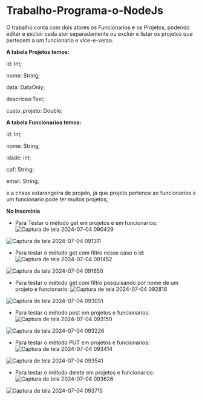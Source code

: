 # Trabalho-Programa-o-NodeJs

O trabalho conta com dois atores os Funcionarios e os Projetos, podendo editar e excluir cada ator separadamente ou excluir e listar os projetos que pertecem a um funcionario e vice-e-versa.

**A tabela Projetos temos:**

id: Int;

nome: String;

data: DataOnly;

descricao:Text;

custo_projeto: Double;


**A tabela Funcionarios temos:**

id: Int;

nome: String;

idade: int;

cpf: String;

email: String;

e a chave estarangeira de projeto, já que projeto pertence ao funcionarios e um funcionario pode ter muitos projetos;

**No Insominia**

- Para Testar o método get em projetos e em funcionarios:
![Captura de tela 2024-07-04 090429](https://github.com/Kauafelippe/Trabalho-Programa-o-NodeJs/assets/160186619/f8f453f6-a611-4c35-8c75-372b0468c9b8)

![Captura de tela 2024-07-04 091311](https://github.com/Kauafelippe/Trabalho-Programa-o-NodeJs/assets/160186619/8d9760c2-5417-442c-96d7-857f400caa56)

- Para testar o método get com filtro nesse caso o id:
![Captura de tela 2024-07-04 091452](https://github.com/Kauafelippe/Trabalho-Programa-o-NodeJs/assets/160186619/f6561d93-83b8-423c-9fb4-08d049fc8d33)

![Captura de tela 2024-07-04 091650](https://github.com/Kauafelippe/Trabalho-Programa-o-NodeJs/assets/160186619/90571f7f-f841-4894-86cf-9873a12effc2)

- Para testar o método get com filtro pesquisando por nome de um projeto e funcionario:
![Captura de tela 2024-07-04 092816](https://github.com/Kauafelippe/Trabalho-Programa-o-NodeJs/assets/160186619/2d86bb75-3e66-42e9-9239-92b7078d8dd2)

![Captura de tela 2024-07-04 093051](https://github.com/Kauafelippe/Trabalho-Programa-o-NodeJs/assets/160186619/7824e0aa-b115-41f5-8c35-2c1f681bfa9f)

- Para testar o método post em projetos e funcionarios:
![Captura de tela 2024-07-04 093150](https://github.com/Kauafelippe/Trabalho-Programa-o-NodeJs/assets/160186619/674d7c7f-c37d-477a-9f34-2ff043fa4966)

![Captura de tela 2024-07-04 093226](https://github.com/Kauafelippe/Trabalho-Programa-o-NodeJs/assets/160186619/343eb521-a9a7-47ee-a5cf-cf5a3b9d07fd)

- Para testar o método PUT em projetos e funcionarios:
![Captura de tela 2024-07-04 093414](https://github.com/Kauafelippe/Trabalho-Programa-o-NodeJs/assets/160186619/87417b8d-7bbe-483d-bb6f-3b4ec2b47f11)

![Captura de tela 2024-07-04 093541](https://github.com/Kauafelippe/Trabalho-Programa-o-NodeJs/assets/160186619/4b17a79e-2fc7-4466-a19a-2198fe537574)

- Para testar o método delete em projetos e funcionarios:
![Captura de tela 2024-07-04 093626](https://github.com/Kauafelippe/Trabalho-Programa-o-NodeJs/assets/160186619/6259bfde-2ea9-4041-8d7c-2c678f370d0d)

![Captura de tela 2024-07-04 093715](https://github.com/Kauafelippe/Trabalho-Programa-o-NodeJs/assets/160186619/13667b59-44ed-4b01-8c0d-fc79e828fe11)
